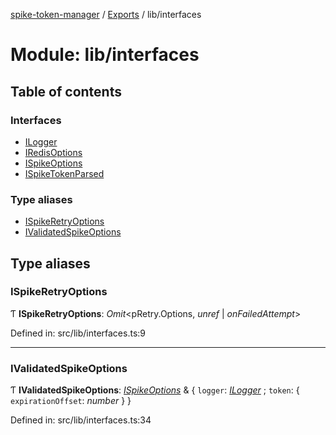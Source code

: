 [spike-token-manager](../README.md) / [Exports](../modules.md) / lib/interfaces

# Module: lib/interfaces

## Table of contents

### Interfaces

- [ILogger](../interfaces/lib_interfaces.ilogger.md)
- [IRedisOptions](../interfaces/lib_interfaces.iredisoptions.md)
- [ISpikeOptions](../interfaces/lib_interfaces.ispikeoptions.md)
- [ISpikeTokenParsed](../interfaces/lib_interfaces.ispiketokenparsed.md)

### Type aliases

- [ISpikeRetryOptions](lib_interfaces.md#ispikeretryoptions)
- [IValidatedSpikeOptions](lib_interfaces.md#ivalidatedspikeoptions)

## Type aliases

### ISpikeRetryOptions

Ƭ **ISpikeRetryOptions**: *Omit*<pRetry.Options, *unref* \| *onFailedAttempt*\>

Defined in: src/lib/interfaces.ts:9

___

### IValidatedSpikeOptions

Ƭ **IValidatedSpikeOptions**: [*ISpikeOptions*](../interfaces/lib_interfaces.ispikeoptions.md) & { `logger`: [*ILogger*](../interfaces/lib_interfaces.ilogger.md) ; `token`: { `expirationOffset`: *number*  }  }

Defined in: src/lib/interfaces.ts:34
